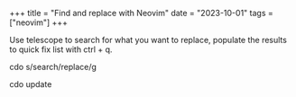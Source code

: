 +++
title = "Find and replace with Neovim"
date = "2023-10-01"
tags = ["neovim"]
+++

Use telescope to search for what you want to replace, populate the results to quick fix list with ctrl + q.

cdo s/search/replace/g

cdo update
